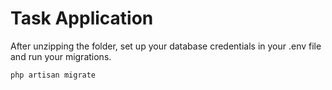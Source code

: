# Task Application

After unzipping the folder, set up your database credentials in your .env file and run your migrations.

`php artisan migrate`
